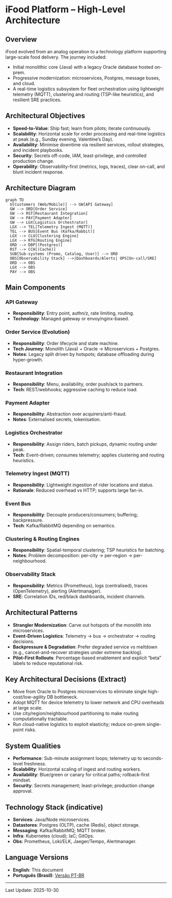 # iFood Platform – High-Level Architecture

## Overview
iFood evolved from an analog operation to a technology platform supporting large-scale food delivery. The journey included:
- Initial monolithic core (Java) with a legacy Oracle database hosted on-prem.
- Progressive modernization: microservices, Postgres, message buses, and cloud.
- A real-time logistics subsystem for fleet orchestration using lightweight telemetry (MQTT), clustering and routing (TSP-like heuristics), and resilient SRE practices.

## Architectural Objectives
- **Speed-to-Value**: Ship fast; learn from pilots; iterate continuously.
- **Scalability**: Horizontal scale for order processing and real-time logistics at peak (e.g., Sunday evening, Valentine’s Day).
- **Availability**: Minimise downtime via resilient services, rollout strategies, and incident playbooks.
- **Security**: Secrets off-code, IAM, least-privilege, and controlled production change.
- **Operability**: Observability-first (metrics, logs, traces), clear on-call, and blunt incident response.

## Architecture Diagram
```mermaid
graph TD
  U[Customers (Web/Mobile)] --> GW[API Gateway]
  GW --> ORD[Order Service]
  GW --> RST[Restaurant Integration]
  GW --> PAY[Payment Adapter]
  GW --> LGX[Logistics Orchestrator]
  LGX --> TEL[Telemetry Ingest (MQTT)]
  TEL --> BUS[Event Bus (Kafka/Rabbit)]
  LGX --> CLU[Clustering Engine]
  LGX --> RTG[Routing Engine]
  ORD --> DBP[(Postgres)]
  RST --> CCH[(Cache)]
  SUB[Sub-systems (Promo, Catalog, User)] --> ORD
  OBS[Observability Stack] -->|Dashboards/Alerts| OPS[On-call/SRE]
  ORD --> OBS
  LGX --> OBS
  PAY --> OBS
```

## Main Components

### API Gateway
- **Responsibility**: Entry point, authn/z, rate limiting, routing.
- **Technology**: Managed gateway or envoy/nginx-based.

### Order Service (Evolution)
- **Responsibility**: Order lifecycle and state machine.
- **Tech Journey**: Monolith (Java) + Oracle → Microservices + Postgres.
- **Notes**: Legacy split driven by hotspots; database offloading during hyper-growth.

### Restaurant Integration
- **Responsibility**: Menu, availability, order push/ack to partners.
- **Tech**: REST/webhooks; aggressive caching to reduce load.

### Payment Adapter
- **Responsibility**: Abstraction over acquirers/anti-fraud.
- **Notes**: Externalised secrets, tokenisation.

### Logistics Orchestrator
- **Responsibility**: Assign riders, batch pickups, dynamic routing under peak.
- **Tech**: Event-driven; consumes telemetry; applies clustering and routing heuristics.

### Telemetry Ingest (MQTT)
- **Responsibility**: Lightweight ingestion of rider locations and status.
- **Rationale**: Reduced overhead vs HTTP; supports large fan-in.

### Event Bus
- **Responsibility**: Decouple producers/consumers; buffering; backpressure.
- **Tech**: Kafka/RabbitMQ depending on semantics.

### Clustering & Routing Engines
- **Responsibility**: Spatial-temporal clustering; TSP heuristics for batching.
- **Notes**: Problem decomposition: per-city → per-region → per-neighbourhood.

### Observability Stack
- **Responsibility**: Metrics (Prometheus), logs (centralised), traces (OpenTelemetry), alerting (Alertmanager).
- **SRE**: Correlation IDs, red/black dashboards, incident channels.

## Architectural Patterns
- **Strangler Modernization**: Carve out hotspots of the monolith into microservices.
- **Event-Driven Logistics**: Telemetry → bus → orchestrator → routing decisions.
- **Backpressure & Degradation**: Prefer degraded service vs meltdown (e.g., cancel-and-recover strategies under extreme backlog).
- **Pilot-First Rollouts**: Percentage-based enablement and explicit “beta” labels to reduce reputational risk.

## Key Architectural Decisions (Extract)
- Move from Oracle to Postgres microservices to eliminate single high-cost/low-agility DB bottleneck.
- Adopt MQTT for device telemetry to lower network and CPU overheads at large scale.
- Use city/region/neighbourhood partitioning to make routing computationally tractable.
- Run cloud-native logistics to exploit elasticity; reduce on-prem single-point risks.

## System Qualities
- **Performance**: Sub-minute assignment loops; telemetry up to seconds-level freshness.
- **Scalability**: Horizontal scaling of ingest and routing workers.
- **Availability**: Blue/green or canary for critical paths; rollback-first mindset.
- **Security**: Secrets management; least-privilege; production change approval.

## Technology Stack (indicative)
- **Services**: Java/Node microservices.
- **Datastores**: Postgres (OLTP), cache (Redis), object storage.
- **Messaging**: Kafka/RabbitMQ; MQTT broker.
- **Infra**: Kubernetes (cloud); IaC; GitOps.
- **Obs**: Prometheus, Loki/ELK, Jaeger/Tempo, Alertmanager.

## Language Versions
- **English**: This document
- **Português (Brasil)**: [Versão PT-BR](./pt-br/ifood-high-level-architecture.pt-br.md)

---
Last Update: 2025-10-30


